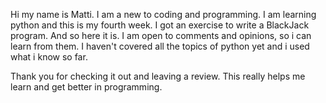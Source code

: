 Hi my name is Matti.
I am a new to coding and programming. 
I am learning python and this is my fourth week. 
I got an exercise to write a BlackJack program. 
And so here it is. I am open to comments and opinions, so i can learn from them. 
I haven't covered all the topics of python yet and i used what i know so far.

Thank you for checking it out and leaving a review. This really helps me learn and get better in programming.
